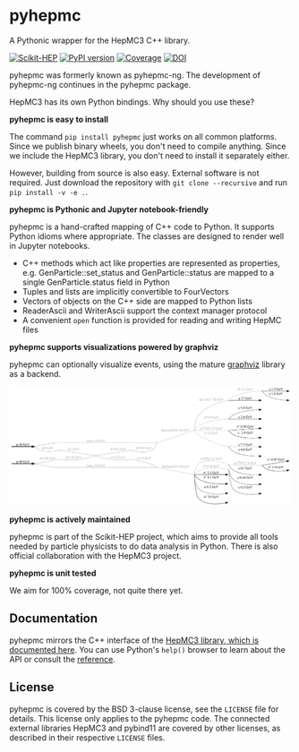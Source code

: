 # pyhepmc

A Pythonic wrapper for the HepMC3 C++ library.

[![Scikit-HEP](https://scikit-hep.org/assets/images/Scikit--HEP-Project-blue.svg)](https://scikit-hep.org/)
[![PyPI version](https://badge.fury.io/py/pyhepmc.svg)](https://badge.fury.io/py/pyhepmc)
[![Coverage](https://coveralls.io/repos/github/scikit-hep/pyhepmc/badge.svg)](https://coveralls.io/github/scikit-hep/pyhepmc)
[![DOI](https://zenodo.org/badge/DOI/10.5281/zenodo.7013498.svg)](https://doi.org/10.5281/zenodo.7013498)

pyhepmc was formerly known as pyhepmc-ng. The development of pyhepmc-ng continues in the pyhepmc package.

HepMC3 has its own Python bindings. Why should you use these?

**pyhepmc is easy to install**

The command `pip install pyhepmc` just works on all common platforms. Since we publish binary wheels, you don't need to compile anything. Since we include the HepMC3 library, you don't need to install it separately either.

However, building from source is also easy. External software is not required. Just download the repository with `git clone --recursive` and run `pip install -v -e .`.

**pyhepmc is Pythonic and Jupyter notebook-friendly**

pyhepmc is a hand-crafted mapping of C++ code to Python. It supports Python idioms
where appropriate. The classes are designed to render well in Jupyter notebooks.

- C++ methods which act like properties are represented as properties,
  e.g. GenParticle::set_status and GenParticle::status are mapped to a single
  GenParticle.status field in Python
- Tuples and lists are implicitly convertible to FourVectors
- Vectors of objects on the C++ side are mapped to Python lists
- ReaderAscii and WriterAscii support the context manager protocol
- A convenient `open` function is provided for reading and writing HepMC files

**pyhepmc supports visualizations powered by graphviz**

pyhepmc can optionally visualize events, using the mature [graphviz](https://graphviz.org) library as a backend.

![](pyhepmc.svg)

**pyhepmc is actively maintained**

pyhepmc is part of the Scikit-HEP project, which aims to provide all tools needed by particle physicists to do data analysis in Python. There is also official collaboration with the HepMC3 project.

**pyhepmc is unit tested**

We aim for 100% coverage, not quite there yet.

## Documentation

pyhepmc mirrors the C++ interface of the [HepMC3 library, which is documented here](http://hepmc.web.cern.ch/hepmc). You can use Python's `help()` browser to learn about the API or consult the [reference](reference.md).

## License

pyhepmc is covered by the BSD 3-clause license, see the `LICENSE` file for details. This license only applies to the pyhepmc code. The connected external libraries HepMC3 and pybind11 are covered by other licenses, as described in their respective `LICENSE` files.
